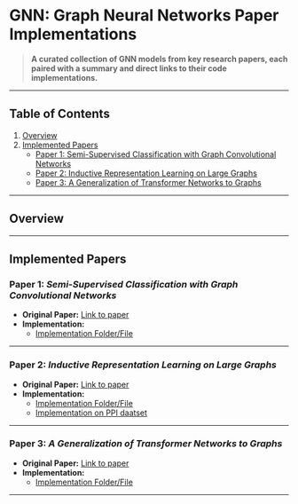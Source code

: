 

# GNN: Graph Neural Networks Paper Implementations

> **A curated collection of GNN models from key research papers, each paired with a summary and direct links to their code implementations.**

---

## Table of Contents

1. [Overview](#overview)
2. [Implemented Papers](#implemented-papers)
    - [Paper 1: Semi-Supervised Classification with Graph Convolutional Networks](https://arxiv.org/abs/1609.02907)
    - [Paper 2: Inductive Representation Learning on Large Graphs](https://arxiv.org/abs/1706.02216)
    - [Paper 3: A Generalization of Transformer Networks to Graphs](https://arxiv.org/abs/2012.09699)
<!-- 3. [Getting Started](#getting-started)
4. [Usage](#usage)
5. [Contributing](#contributing)
6. [Citation](#citation)
7. [References](#references)
8. [License](#license) -->

---

## Overview

<!--Brief description of the repository’s goals—implementations of influential GNN papers for learning, benchmarking, and research purposes. -->

---

## Implemented Papers

### Paper 1: *Semi-Supervised Classification with Graph Convolutional Networks*

- **Original Paper:** [Link to paper](https://arxiv.org/abs/1609.02907)
- **Implementation:**
    - [Implementation Folder/File](#)

---

### Paper 2: *Inductive Representation Learning on Large Graphs*

<!-- - **Summary:**  -->
- **Original Paper:** [Link to paper](https://arxiv.org/abs/1706.02216)
- **Implementation:**
    - [Implementation Folder/File](https://github.com/ewondare/GNN/blob/main/Graph_Sage.ipynb)
    - [Implementation on PPI daatset](https://github.com/ewondare/GNN/blob/main/GraphSage_on_PPI.ipynb)

---

### Paper 3: *A Generalization of Transformer Networks to Graphs*

- **Original Paper:** [Link to paper](https://arxiv.org/abs/2012.09699)
- **Implementation:**
    - [Implementation Folder/File](https://github.com/ewondare/GNN/blob/main/A_Generalization_of_Transformer_Networks_to_Graphs.ipynb)

<!-- Repeat the above section for each paper you add -->

---
<!--
## Getting Started

1. **Clone the repository:**  
   ```bash
   git clone https://github.com/ewondare/GNN.git -->

